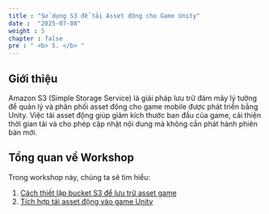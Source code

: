 ```yaml
---
title : "Sử dụng S3 để tải Asset động cho Game Unity"
date :  "2025-07-08" 
weight : 5 
chapter : false
pre : " <b> 5. </b> "
---
```


## Giới thiệu

Amazon S3 (Simple Storage Service) là giải pháp lưu trữ đám mây lý tưởng để quản lý và phân phối asset động cho game mobile được phát triển bằng Unity. Việc tải asset động giúp giảm kích thước ban đầu của game, cải thiện thời gian tải và cho phép cập nhật nội dung mà không cần phát hành phiên bản mới.

## Tổng quan về Workshop

Trong workshop này, chúng ta sẽ tìm hiểu:

1. [Cách thiết lập bucket S3 để lưu trữ asset game](4.1-CreateS3/)
2. [Tích hợp tải asset động vào game Unity](4.2-S3Unity/)
